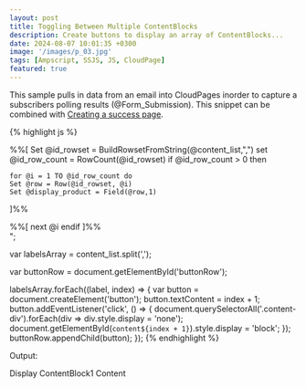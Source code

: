 ```yaml
---
layout: post
title: Toggling Between Multiple ContentBlocks
description: Create buttons to display an array of ContentBlocks...
date: 2024-08-07 10:01:35 +0300
image: '/images/p_03.jpg'
tags: [Ampscript, SSJS, JS, CloudPage]
featured: true
---
```


This sample pulls in data from an email into CloudPages inorder to capture a subscribers polling results (@Form_Submission). This snippet can be combined with <a href="/create-a-success-page-on-form-submission">Creating a success page</a>.

{% highlight js %}
<style>
    .content-div { display: none; }
    #content1 { display: block; }
    #buttonRow button {margin: 10px 0; width: 30px;border: 1px solid #ccc;}
</style>
%%[
  Set @id_rowset = BuildRowsetFromString(@content_list,",")
  set @id_row_count = RowCount(@id_rowset)
  if @id_row_count > 0 then

    for @i = 1 TO @id_row_count do
    Set @row = Row(@id_rowset, @i)
    Set @display_product = Field(@row,1)
  ]%%

<div id="content%%=v(@i)=%%" class="content-div">%%=ContentBlockByKey(@display_product)=%%</div>
%%[ next @i endif ]%%
<div class="button-row" id="buttonRow"></div>

<script runat="server">
    Platform.Load("Core", "1");
    var content_list = Variable.GetValue("@content_list");
</script>

<script>
var content_list = "<script runat='server'>Write(content_list)</script>";
var labelsArray = content_list.split(',');

var buttonRow = document.getElementById('buttonRow');

labelsArray.forEach((label, index) => {
    var button = document.createElement('button');
    button.textContent = index + 1;
    button.addEventListener('click', () => {
        document.querySelectorAll('.content-div').forEach(div => div.style.display = 'none');
        document.getElementById(`content${index + 1}`).style.display = 'block';
    });
    buttonRow.appendChild(button);
});
</script>
{% endhighlight %}

<p>Output:</p>
<style>
    .content-div { display: none; }
    #content1 { display: block; } /* Show content1 by default */
    #buttonRow button {margin: 10px 0; width: 30px;border: 1px solid #ccc;}
</style>

<div id="content1" class="content-div">Display ContentBlock1 Content</div>
<div id="content2" class="content-div">Display ContentBlock2 Content</div>
<div id="content3" class="content-div">Display ContentBlock3 Content</div>
<div class="button-row" id="buttonRow"></div>
<script>
    var content_list = "ContentBlock1, ContentBlock2, ContentBlock3";
    var labelsArray = content_list.split(',');

    var buttonRow = document.getElementById('buttonRow');

    labelsArray.forEach((label, index) => {
        var button = document.createElement('button');
        button.textContent = index + 1;
        button.addEventListener('click', () => {
            document.querySelectorAll('.content-div').forEach(div => div.style.display = 'none');
            document.getElementById(`content${index + 1}`).style.display = 'block';
        });
        buttonRow.appendChild(button);
    });
</script>